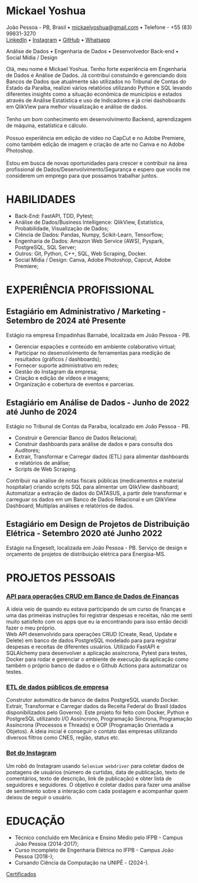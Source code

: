 # Mickael Yoshua
João Pessoa - PB, Brasil • mickaelyoshua@gmail.com • Telefone - +55 (83) 99831-3270<br>
[LinkedIn](https://www.linkedin.com/in/mickaelyoshua/) • [Instagram](https://www.instagram.com/mickaelyoshua/) • [GitHub](https://github.com/mickaelyoshua7674) • [Whatsapp](https://wa.me/5583998313270)

Análise de Dados • Engenharia de Dados • Desenvolvedor Back-end • Social Mídia / Design

Olá, meu nome é Mickael Yoshua. Tenho forte experiência em Engenharia de Dados e Análise de Dados. Já contribuí constuindo e gerenciando dois Bancos de Dados que atualmente são utilizados no Tribunal de Contas do Estado da Paraíba, realizei vários relatórios utilizando Python e SQL levando diferentes insights como a situação econômica de municípios e estados através de Análise Estatística e uso de Indicadores e já criei dashoboards em QlikView para melhor visualização e análise de dados.<br><br>
Tenho um bom conhecimento em desenvolvimento Backend, aprendizagem de máquina, estatística e cálculo.<br><br>
Possuo experiência em edição de vídeo no CapCut e no Adobe Premiere, como também edição de imagem e criação de arte no Canva e no Adobe Photoshop.<br><br>
Estou em busca de novas oportunidades para crescer e contribuir na área profissional de Dados/Desenvolvimento/Segurança e espero que vocês me considerem um emprego para que possamos trabalhar juntos.

# HABILIDADES
* Back-End: FastAPI, TDD, Pytest;
* Análise de Dados/Business Intelligence: QlikView, Estatística, Probabilidade, Visualização de Dados;
* Ciência de Dados: Pandas, Numpy, Scikit-Learn, Tensorflow;
* Engenharia de Dados: Amazon Web Service (AWS), Pyspark, PostgreSQL, SQL Server;
* Outros: Git, Python, C++, SQL, Web Scraping, Docker.
* Social Mídia / Design: Canva, Adobe Photoshop, Capcut, Adobe Premiere;

# EXPERIÊNCIA PROFISSIONAL
## Estagiário em Administrativo / Marketing - Setembro de 2024 até Presente
Estágio na empresa Empadinhas Barnabé, localizada em João Pessoa - PB.<br>
* Gerenciar espações e conteúdo em ambiente colaborativo virtual;
* Participar no desenvolvimento de ferramentas para medição de resultados (gráficos / dashboards);
* Fornecer suporte administrativo em redes;
* Gestão do Instagram da empresa;
* Criação e edição de vídeos e imagens;
* Organização e cobertura de eventos e parcerias.

## Estagiário em Análise de Dados - Junho de 2022 até Junho de 2024
Estágio no Tribunal de Contas da Paraíba, localizado em João Pessoa - PB.<br>
* Construir e Gerenciar Banco de Dados Relacional;
* Construir dashboards para análise de dados e para consulta dos Auditores;
* Extrair, Transformar e Carregar dados (ETL) para alimentar dashboards e relatórios de análise;
* Scripts de Web Scraping.

Contribuir na análise de notas fiscais públicas (medicamentos e material hospitalar) criando scripts SQL para alimentar um QlikView dashboard; Automatizar a extração de dados do DATASUS, a partir dele transformar e carreguar os dados em um Banco de Dados Relacional e um QlikView Dashboard; Multiplas análises e relatórios de dados.

## Estagiário em Design de Projetos de Distribuição Elétrica - Setembro 2020 até Junho 2022
Estágio na Engeselt, localizada em João Pessoa - PB. Serviço de design e orçamento de projetos de distribuição elétrica para Energisa-MS.

# PROJETOS PESSOAIS
### [API para operações CRUD em Banco de Dados de Finanças](https://github.com/mickaelyoshua7674/laos-finances)
A ideia veio de quando eu estava participando de um curso de finanças e uma das primeiras instruções foi registrar despesas e receitas, não me senti muito satisfeito com os apps que eu ia encontrando para isso então decidi fazer o meu próprio.<br>
Web API desenvolvido para operações CRUD (Create, Read, Update e Delete) em banco de dados PostgreSQL modelado para para registrar despesas e receitas de diferentes usuários. Utilizado FastAPI e SQLAlchemy para desenvolver a aplicação assíncrona, Pytest para testes, Docker para rodar e gerenciar o ambiente de execução da aplicação como também o próprio banco de dados e o Github Actions para automatizar os testes.

### [ETL de dados públicos de empresa](https://github.com/mickaelyoshua7674/etl-cnpjs)
Construtor automático de banco de dados PostgreSQL usando Docker. Extrair, Transformar e Carregar dados da Receita Federal do Brasil (dados disponibilizados pelo Governo). Este projeto foi feito com Docker, Python e PostgreSQL utilizando I/O Assíncrono, Programação Síncrona, Programação Assíncrona (Processos e Threads) e OOP (Programação Orientada a Objetos). A ideia inicial é conseguir o contato das empresas utilizando diversos filtros como CNES, região, status etc.

### [Bot do Instagram](https://github.com/mickaelyoshua7674/insta_feed_data)
Um robô do Instagram usando `Selenium webdriver` para coletar dados de postagens de usuários (número de curtidas, data de publicação, texto de comentários, texto de descrição, link de publicação) e obter lista de seguidores e seguidores. O objetivo é coletar dados para fazer uma análise de sentimento sobre a interação com cada postagem e acompanhar quem deixou de seguir o usuário.

# EDUCAÇÃO
* Técnico concluído em Mecânica e Ensino Médio pelo IFPB - Campus João Pessoa (2014-2017);
* Curso incompleto de Engenharia Elétrica no IFPB - Campus João Pessoa (2018-);
* Cursando Ciência da Computação na UNIPÊ - (2024-).

[Certificados](https://www.linkedin.com/in/mickaelyoshua/details/certifications/)